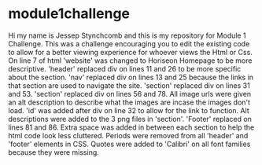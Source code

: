# module1challenge
Hi my name is Jessep Stynchcomb and this is my repository for Module 1 Challenge. 
This was a challenge encouraging you to edit the existing code to allow for a better viewing experience for whoever views the Html or Css. 
On line 7 of html 'website' was changed to Horiseon Homepage to be more descriptive. 
'header' replaced div on lines 11 and 26 to be more specific about the section. 
'nav' replaced div on lines 13 and 25 because the links in that section are used to navigate the site. 
'section' replaced div on lines 31 and 53. 
'section' replaced div on lines 56 and 78. 
All image urls were given an alt description to describe what the images are incase the images don't load. 
'id' was added after div on line 32 to allow for the link to function. 
Alt descriptions were added to the 3 png files in 'section'. 
'Footer' replaced on lines 81 and 86. 
Extra space was added in between each section to help the html code look less cluttered. 
Periods were removed from all 'header' and 'footer' elements in CSS. 
Quotes were added to 'Calibri' on all font families because they were missing.
